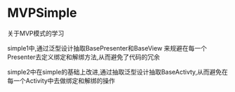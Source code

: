 # MVPSimple
关于MVP模式的学习


simple1中,通过泛型设计抽取BasePresenter和BaseView 来规避在每一个Presenter去定义绑定和解绑方法,从而避免了代码的冗余



simple2中在simple的基础上改进,通过抽取泛型设计抽取BaseActivty,从而避免在每一个Activity中去做绑定和解绑的操作
